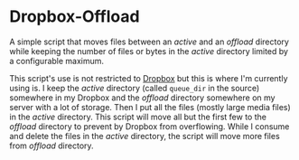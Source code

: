 # Dropbox-Offload

A simple script that moves files between an _active_ and an _offload_ directory while keeping the number of files or bytes in the _active_ directory limited by a configurable maximum.

This script's use is not restricted to [Dropbox](https://www.dropbox.com/) but this is where I'm currently using is. I keep the _active_ directory (called `queue_dir` in the source) somewhere in my Dropbox and the _offload_ directory somewhere on my server with a lot of storage. Then I put all the files (mostly large media files) in the _active_ directory. This script will move all but the first few to the _offload_ directory to prevent by Dropbox from overflowing. While I consume and delete the files in the _active_ directory, the script will move more files from _offload_ directory.
